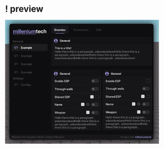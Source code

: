 # ! preview
![a](https://raw.githubusercontent.com/bigdanix/elegant-ui-libs/refs/heads/main/millenium/preview.png)
